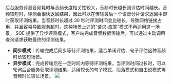 后台服务评测音频耗时与音频长度相关性较大，音频时长越长则评估时间越长。音频较短时，评测会很快返回结果，因此可以在传输最后一个语音分片请求返回中即时获取评测结果。当音频时长超过 30 秒时评测时间会比较长，导致网络链接占用，并且容易导致服务超时，这种场景上述的“请求-应答”模式不再适用这一场景， SOE 提供了异步评测模式，客户端完成音频数据传输后，可以通过主动调用查询请求获取最终的评测结果。
- **同步模式**：传输完成后同步等待评测结果，适合单词评估、句子评估这种音频时长较短场景。
- **异步模式**：完成传输后在一定时间内等待评测结果，当评测时间过长时，可以轮询后台服务获取评测结果，适用较长的句子模式、段落模式和自由说模式等音频时长较长场景。
![](https://main.qcloudimg.com/raw/5c9f51498092e2706a0bc70fe359fddb.jpg)
